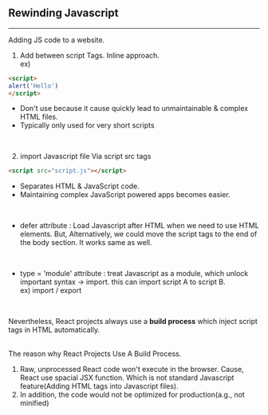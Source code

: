 ## Rewinding Javascript
<hr>
Adding JS code to a website. <br>

1. Add between script Tags. Inline approach. <br>
ex)

```html
<script>
alert('Hello')
</script>
```

- Don't use because it cause quickly lead to unmaintainable & complex HTML files.
- Typically only used for very short scripts

<br>

2. import Javascript file Via script src tags
```html
<script src="script.js"></script>
```
- Separates HTML & JavaScript code.
- Maintaining complex JavaScript powered apps becomes easier.

<br>

- defer attribute : Load Javascript after HTML when we need to use HTML elements. But, Alternatively, we could move the script tags to the end of the body section. It works same as well. 

<br>

- type = 'module' attribute : treat Javascript as a module, which unlock important syntax -> import. 
this can import script A to script B. <br> ex) import / export

<br>

Nevertheless, React projects always use a **build process** which inject script tags in HTML automatically. 

<br>
The reason why React Projects Use A Build Process.

1. Raw, unprocessed React code won't execute in the browser.
Cause, React use spacial JSX function. Which is not standard Javascript feature(Adding HTML tags into Javascript files).
2. In addition, the code would not be optimized for production(a.g., not minified)

